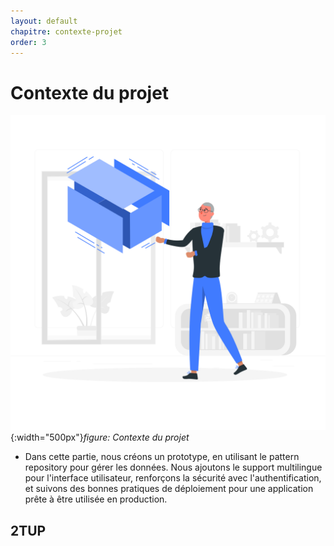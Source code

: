 ```yaml
---
layout: default
chapitre: contexte-projet
order: 3
---
```



# Contexte du projet

![contexte-projet](./images/prototype.png){:width="500px"}*figure: Contexte du projet*

<!-- note -->

- Dans cette partie, nous créons un prototype, en utilisant le pattern repository pour gérer les données. Nous ajoutons le support multilingue pour l'interface utilisateur, renforçons la sécurité avec l'authentification, et suivons des bonnes pratiques de déploiement pour une application prête à être utilisée en production.


<!-- new slide -->


## 2TUP


